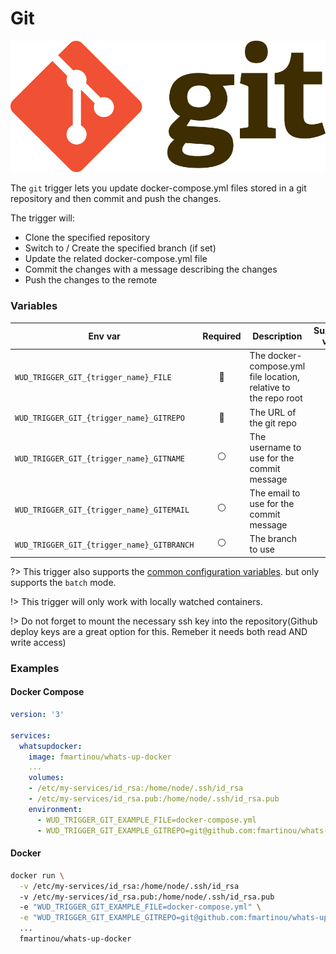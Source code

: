 # Git

![logo](git.png)

The `git` trigger lets you update docker-compose.yml files stored in a git repository and then commit and push the changes.

The trigger will:

- Clone the specified repository
- Switch to / Create the specified branch (if set)
- Update the related docker-compose.yml file
- Commit the changes with a message describing the changes
- Push the changes to the remote

### Variables

| Env var                                              |    Required    | Description                                                     | Supported values | Default value when missing  |
| ---------------------------------------------------- | :------------: | --------------------------------------------------------------- | ---------------- | --------------------------- |
| `WUD_TRIGGER_GIT_{trigger_name}_FILE`      |  :red_circle:  | The docker-compose.yml file location, relative to the repo root |                  |                             |
| `WUD_TRIGGER_GIT_{trigger_name}_GITREPO`   |  :red_circle:  | The URL of the git repo                                         |                  |
| `WUD_TRIGGER_GIT_{trigger_name}_GITNAME`   | :white_circle: | The username to use for the commit message                      |                  | `whats-up-docker`           |
| `WUD_TRIGGER_GIT_{trigger_name}_GITEMAIL`  | :white_circle: | The email to use for the commit message                         |                  | `whats-up-docker@localhost` |
| `WUD_TRIGGER_GIT_{trigger_name}_GITBRANCH` | :white_circle: | The branch to use                                               |                  |                             |

?> This trigger also supports the [common configuration variables](configuration/triggers/?id=common-trigger-configuration). but only supports the `batch` mode.

!> This trigger will only work with locally watched containers.

!> Do not forget to mount the necessary ssh key into the repository(Github deploy keys are a great option for this. Remeber it needs both read AND write access)

### Examples

<!-- tabs:start -->

#### **Docker Compose**

```yaml
version: '3'

services:
  whatsupdocker:
    image: fmartinou/whats-up-docker
    ...
    volumes:
    - /etc/my-services/id_rsa:/home/node/.ssh/id_rsa
    - /etc/my-services/id_rsa.pub:/home/node/.ssh/id_rsa.pub
    environment:
      - WUD_TRIGGER_GIT_EXAMPLE_FILE=docker-compose.yml
      - WUD_TRIGGER_GIT_EXAMPLE_GITREPO=git@github.com:fmartinou/whats-up-docker.git
```

#### **Docker**

```bash
docker run \
  -v /etc/my-services/id_rsa:/home/node/.ssh/id_rsa
  -v /etc/my-services/id_rsa.pub:/home/node/.ssh/id_rsa.pub
  -e "WUD_TRIGGER_GIT_EXAMPLE_FILE=docker-compose.yml" \
  -e "WUD_TRIGGER_GIT_EXAMPLE_GITREPO=git@github.com:fmartinou/whats-up-docker.git" \
  ...
  fmartinou/whats-up-docker
```

<!-- tabs:end -->
